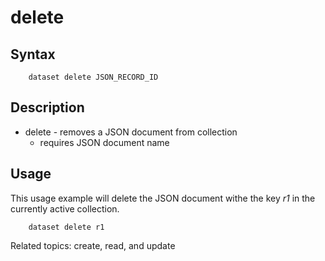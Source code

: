 
# delete

## Syntax

```
    dataset delete JSON_RECORD_ID
```

## Description

+ delete - removes a JSON document from collection
  + requires JSON document name

## Usage

This usage example will delete the JSON document withe the key _r1_ in 
the currently active collection.

```shell
    dataset delete r1
```

Related topics: create, read, and update

